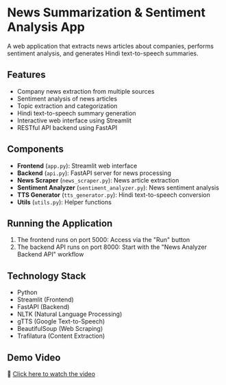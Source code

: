 
# News Summarization & Sentiment Analysis App

A web application that extracts news articles about companies, performs sentiment analysis, and generates Hindi text-to-speech summaries.

## Features

- Company news extraction from multiple sources
- Sentiment analysis of news articles
- Topic extraction and categorization
- Hindi text-to-speech summary generation
- Interactive web interface using Streamlit
- RESTful API backend using FastAPI

## Components

- **Frontend** (`app.py`): Streamlit web interface
- **Backend** (`api.py`): FastAPI server for news processing
- **News Scraper** (`news_scraper.py`): News article extraction
- **Sentiment Analyzer** (`sentiment_analyzer.py`): News sentiment analysis
- **TTS Generator** (`tts_generator.py`): Hindi text-to-speech conversion
- **Utils** (`utils.py`): Helper functions

## Running the Application

1. The frontend runs on port 5000: Access via the "Run" button
2. The backend API runs on port 8000: Start with the "News Analyzer Backend API" workflow

## Technology Stack

- Python
- Streamlit (Frontend)
- FastAPI (Backend)
- NLTK (Natural Language Processing)
- gTTS (Google Text-to-Speech)
- BeautifulSoup (Web Scraping)
- Trafilatura (Content Extraction)


## Demo Video  

🎥 [Click here to watch the video](https://drive.google.com/file/d/1MdjtyC7n_zZ0cfhv-Zk0Qm1CDhUSXz1f/view?usp=sharing)
